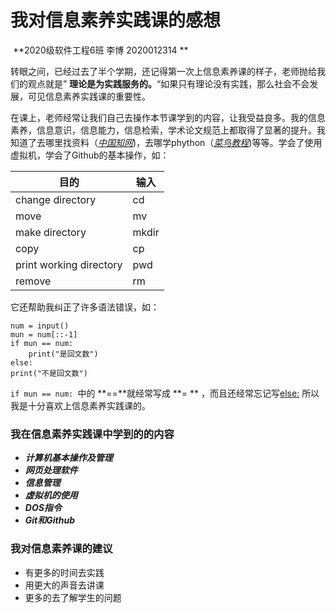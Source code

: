 # 我对信息素养实践课的感想

​                                                               **2020级软件工程6班  李博  2020012314 **

  转眼之间，已经过去了半个学期，还记得第一次上信息素养课的样子，老师抛给我们的观点就是” **理论是为实践服务的。**“如果只有理论没有实践，那么社会不会发展，可见信息素养实践课的重要性。

  在课上，老师经常让我们自己去操作本节课学到的内容，让我受益良多。我的信息素养，信息意识，信息能力，信息检索，学术论文规范上都取得了显著的提升。我知道了去哪里找资料（[*中国知网*](https://kns.cnki.net/kns/brief/result.aspx?dbprefix=SCDB))，去哪学phython（[*菜鸟教程*](https://www.runoob.com/python/python-tutorial.html))等等。学会了使用虚拟机，学会了Github的基本操作，如：

| 目的                    | 输入  |
| ----------------------- | ----- |
| change directory        | cd    |
| move                    | mv    |
| make directory          | mkdir |
| copy                    | cp    |
| print working directory | pwd   |
| remove                  | rm    |

它还帮助我纠正了许多语法错误，如：

```phython
num = input()
mun = num[::-1]
if mun == num:
    print("是回文数")
else:
print("不是回文数")
```

`if mun == num: `中的 **==**就经常写成 **= **  ，而且还经常忘记写<u>else:</u>  所以我是十分喜欢上信息素养实践课的。

### 我在信息素养实践课中学到的的内容

- ***计算机基本操作及管理***
- ***网页处理软件***
- ***信息管理***
- ***虚拟机的使用***
- ***DOS指令***
- ***Git和Github***  

### 我对信息素养课的建议

- 有更多的时间去实践
- 用更大的声音去讲课
- 更多的去了解学生的问题